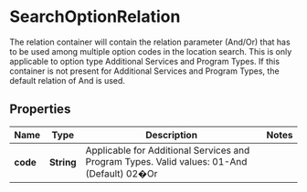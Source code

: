 

# SearchOptionRelation

The relation container will contain the relation parameter (And/Or) that has to be used among multiple option codes in the location search.   This is only applicable to option type Additional Services and Program Types. If this container is not present for Additional Services and Program Types, the default relation of And is used.

## Properties

| Name | Type | Description | Notes |
|------------ | ------------- | ------------- | -------------|
|**code** | **String** | Applicable for Additional Services and Program Types.  Valid values:  01-And (Default) 02�Or |  |



